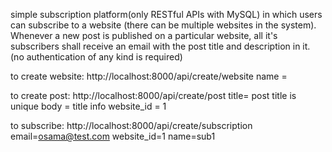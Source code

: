 simple subscription platform(only RESTful APIs with MySQL) in which users can subscribe to a website (there can be multiple websites in the system). Whenever a new post is published on a particular website, all it's subscribers shall receive an email with the post title and description in it. (no authentication of any kind is required)

to create website: http://localhost:8000/api/create/website
name = 

to create post: http://localhost:8000/api/create/post
title= post title is unique
body = title info
website_id = 1

to subscribe: 
http://localhost:8000/api/create/subscription
email=osama@test.com
website_id=1
name=sub1

